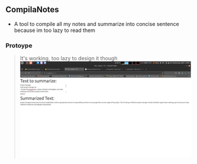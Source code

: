 ## CompilaNotes
- A tool to compile all my notes and summarize into concise sentence because im too lazy to read them


### Protoype
> It's working, too lazy to design it though
![alt text](image-1.png)